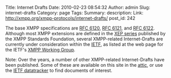 Title: Internet Drafts
Date: 2010-02-23 08:54:32
Author: admin
Slug: internet-drafts
Category: page
Tags: 
Summary: description:
Link: http://xmpp.org/xmpp-protocols/internet-drafts/
post_id: 242


The base XMPP specifications are [RFC 6120](/rfcs/rfc6120.html), [RFC 6121](http://xmpp.org/rfcs/rfc6121.html), and [RFC 6122](http://xmpp.org/rfcs/rfc6122.html). Although most XMPP extensions are defined in the [XEP series](http://xmpp.org/xmpp-protocols/xmpp-extensions/) published by the XMPP Standards Foundation, several XMPP-related Internet-Drafts are currently under consideration within the [IETF](http://www.ietf.org/), as listed at the web page for the IETF's [XMPP Working Group](http://tools.ietf.org/wg/xmpp/).

Note: Over the years, a number of other XMPP-related Internet-Drafts have been published. Some of these are available on this site in the [attic](/internet-drafts/attic/), or use the [IETF datatracker](https://datatracker.ietf.org/doc/search/?name=xmpp&rfcs=on&activeDrafts=on&oldDrafts=on&search_submit=) to find documents of interest.
